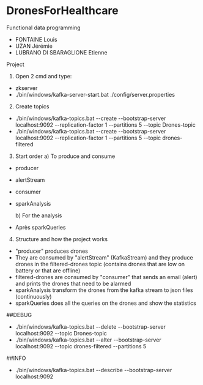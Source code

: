 # DronesForHealthcare
Functional data programming

- FONTAINE Louis
- UZAN Jérémie
- LUBRANO DI SBARAGLIONE Etienne

Project

1) Open 2 cmd and type:
- zkserver
- ./bin/windows/kafka-server-start.bat ./config/server.properties

2) Create topics
- ./bin/windows/kafka-topics.bat --create --bootstrap-server localhost:9092 --replication-factor 1 --partitions 5 --topic Drones-topic
- ./bin/windows/kafka-topics.bat --create --bootstrap-server localhost:9092 --replication-factor 1 --partitions 5 --topic drones-filtered

3) Start order
  a) To produce and consume
- producer
- alertStream
- consumer
- sparkAnalysis

  b) For the analysis

- Après sparkQueries

4) Structure and how the project works

- "producer" produces drones
- They are consumed by "alertStream" (KafkaStream) and they produce drones in the filtered-drones topic (contains drones that are low on battery or that are offline)
- filtered-drones are consumed by "consumer" that sends an email (alert) and prints the drones that need to be alarmed
- sparkAnalysis transform the drones from the kafka stream to json files (continuously)
- sparkQueries does all the queries on the drones and show the statistics


##DEBUG
- ./bin/windows/kafka-topics.bat --delete --bootstrap-server localhost:9092 --topic Drones-topic
- ./bin/windows/kafka-topics.bat --alter --bootstrap-server localhost:9092 --topic drones-filtered --partitions 5

##INFO
- ./bin/windows/kafka-topics.bat --describe --bootstrap-server localhost:9092




